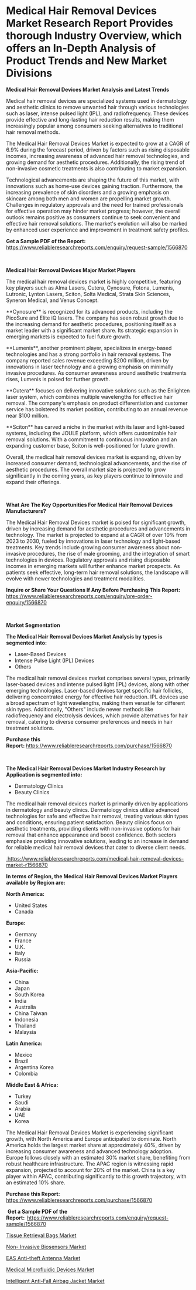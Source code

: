 <p><h1>Medical Hair Removal Devices Market Research Report Provides thorough Industry Overview, which offers an In-Depth Analysis of Product Trends and New Market Divisions</h1></p><p><strong>Medical Hair Removal Devices Market Analysis and Latest Trends</strong></p>
<p><p>Medical hair removal devices are specialized systems used in dermatology and aesthetic clinics to remove unwanted hair through various technologies such as laser, intense pulsed light (IPL), and radiofrequency. These devices provide effective and long-lasting hair reduction results, making them increasingly popular among consumers seeking alternatives to traditional hair removal methods.</p><p>The Medical Hair Removal Devices Market is expected to grow at a CAGR of 6.9% during the forecast period, driven by factors such as rising disposable incomes, increasing awareness of advanced hair removal technologies, and growing demand for aesthetic procedures. Additionally, the rising trend of non-invasive cosmetic treatments is also contributing to market expansion.</p><p>Technological advancements are shaping the future of this market, with innovations such as home-use devices gaining traction. Furthermore, the increasing prevalence of skin disorders and a growing emphasis on skincare among both men and women are propelling market growth. Challenges in regulatory approvals and the need for trained professionals for effective operation may hinder market progress; however, the overall outlook remains positive as consumers continue to seek convenient and effective hair removal solutions. The market's evolution will also be marked by enhanced user experience and improvement in treatment safety profiles.</p></p>
<p><strong>Get a Sample PDF of the Report:&nbsp;</strong> <a href="https://www.reliableresearchreports.com/enquiry/request-sample/1566870">https://www.reliableresearchreports.com/enquiry/request-sample/1566870</a></p>
<p>&nbsp;</p>
<p><strong>Medical Hair Removal Devices Major Market Players</strong></p>
<p><p>The medical hair removal devices market is highly competitive, featuring key players such as Alma Lasers, Cutera, Cynosure, Fotona, Lumenis, Lutronic, Lynton Lasers, Sciton, Solta Medical, Strata Skin Sciences, Syneron Medical, and Venus Concept. </p><p>**Cynosure** is recognized for its advanced products, including the PicoSure and Elite iQ lasers. The company has seen robust growth due to the increasing demand for aesthetic procedures, positioning itself as a market leader with a significant market share. Its strategic expansion in emerging markets is expected to fuel future growth.</p><p>**Lumenis**, another prominent player, specializes in energy-based technologies and has a strong portfolio in hair removal systems. The company reported sales revenue exceeding $200 million, driven by innovations in laser technology and a growing emphasis on minimally invasive procedures. As consumer awareness around aesthetic treatments rises, Lumenis is poised for further growth.</p><p>**Cutera** focuses on delivering innovative solutions such as the Enlighten laser system, which combines multiple wavelengths for effective hair removal. The company's emphasis on product differentiation and customer service has bolstered its market position, contributing to an annual revenue near $100 million.</p><p>**Sciton** has carved a niche in the market with its laser and light-based systems, including the JOULE platform, which offers customizable hair removal solutions. With a commitment to continuous innovation and an expanding customer base, Sciton is well-positioned for future growth.</p><p>Overall, the medical hair removal devices market is expanding, driven by increased consumer demand, technological advancements, and the rise of aesthetic procedures. The overall market size is projected to grow significantly in the coming years, as key players continue to innovate and expand their offerings.</p></p>
<p>&nbsp;</p>
<p><strong>What Are The Key Opportunities For Medical Hair Removal Devices Manufacturers?</strong></p>
<p><p>The Medical Hair Removal Devices market is poised for significant growth, driven by increasing demand for aesthetic procedures and advancements in technology. The market is projected to expand at a CAGR of over 10% from 2023 to 2030, fueled by innovations in laser technology and light-based treatments. Key trends include growing consumer awareness about non-invasive procedures, the rise of male grooming, and the integration of smart technologies in devices. Regulatory approvals and rising disposable incomes in emerging markets will further enhance market prospects. As patients seek effective, long-term hair removal solutions, the landscape will evolve with newer technologies and treatment modalities.</p></p>
<p><strong>Inquire or Share Your Questions If Any Before Purchasing This Report:</strong> <a href="https://www.reliableresearchreports.com/enquiry/pre-order-enquiry/1566870">https://www.reliableresearchreports.com/enquiry/pre-order-enquiry/1566870</a></p>
<p>&nbsp;</p>
<p><strong>Market Segmentation</strong></p>
<p><strong>The Medical Hair Removal Devices Market Analysis by types is segmented into:</strong></p>
<p><ul><li>Laser-Based Devices</li><li>Intense Pulse Light (IPL) Devices</li><li>Others</li></ul></p>
<p><p>The medical hair removal devices market comprises several types, primarily laser-based devices and intense pulsed light (IPL) devices, along with other emerging technologies. Laser-based devices target specific hair follicles, delivering concentrated energy for effective hair reduction. IPL devices use a broad spectrum of light wavelengths, making them versatile for different skin types. Additionally, "Others" include newer methods like radiofrequency and electrolysis devices, which provide alternatives for hair removal, catering to diverse consumer preferences and needs in hair treatment solutions.</p></p>
<p><strong>Purchase this Report:&nbsp;</strong><a href="https://www.reliableresearchreports.com/purchase/1566870">https://www.reliableresearchreports.com/purchase/1566870</a></p>
<p>&nbsp;</p>
<p><strong>The Medical Hair Removal Devices Market Industry Research by Application is segmented into:</strong></p>
<p><ul><li>Dermatology Clinics</li><li>Beauty Clinics</li></ul></p>
<p><p>The medical hair removal devices market is primarily driven by applications in dermatology and beauty clinics. Dermatology clinics utilize advanced technologies for safe and effective hair removal, treating various skin types and conditions, ensuring patient satisfaction. Beauty clinics focus on aesthetic treatments, providing clients with non-invasive options for hair removal that enhance appearance and boost confidence. Both sectors emphasize providing innovative solutions, leading to an increase in demand for reliable medical hair removal devices that cater to diverse client needs.</p></p>
<p><a href="https://www.reliableresearchreports.com/medical-hair-removal-devices-market-r1566870">&nbsp;https://www.reliableresearchreports.com/medical-hair-removal-devices-market-r1566870</a></p>
<p><strong>In terms of Region, the Medical Hair Removal Devices Market Players available by Region are:</strong></p>
<p>
    <p> <strong> North America: </strong>
        <ul>
            <li>United States</li>
            <li>Canada</li>
        </ul>
        </p> 
    <p> <strong> Europe: </strong>
        <ul>
            <li>Germany</li>
            <li>France</li>
            <li>U.K.</li>
            <li>Italy</li>
            <li>Russia</li>
        </ul>
        </p> 
    <p> <strong> Asia-Pacific: </strong>
        <ul>
            <li>China</li>
            <li>Japan</li>
            <li>South Korea</li>
            <li>India</li>
            <li>Australia</li>
            <li>China Taiwan</li>
            <li>Indonesia</li>
            <li>Thailand</li>
            <li>Malaysia</li>
        </ul>
        </p> 
    <p> <strong> Latin America: </strong>
        <ul>
            <li>Mexico</li>
            <li>Brazil</li>
            <li>Argentina Korea</li>
            <li>Colombia</li>
        </ul>
        </p> 
    <p> <strong> Middle East & Africa: </strong>
        <ul>
            <li>Turkey</li>
            <li>Saudi</li>
            <li>Arabia</li>
            <li>UAE</li>
            <li>Korea</li>
        </ul>
    </p>
    </p>
<p><p>The Medical Hair Removal Devices Market is experiencing significant growth, with North America and Europe anticipated to dominate. North America holds the largest market share at approximately 40%, driven by increasing consumer awareness and advanced technology adoption. Europe follows closely with an estimated 30% market share, benefiting from robust healthcare infrastructure. The APAC region is witnessing rapid expansion, projected to account for 20% of the market. China is a key player within APAC, contributing significantly to this growth trajectory, with an estimated 10% share.</p></p>
<p><strong>Purchase this Report: </strong><a href="https://www.reliableresearchreports.com/purchase/1566870">https://www.reliableresearchreports.com/purchase/1566870</a></p>
<p>&nbsp;<strong>Get a Sample PDF of the Report:&nbsp;&nbsp;</strong><a href="https://www.reliableresearchreports.com/enquiry/request-sample/1566870">https://www.reliableresearchreports.com/enquiry/request-sample/1566870</a></p>
<p><strong></strong></p>
<p><p><a href="https://issuu.com/reportprime-2/docs/tissue-retrieval-bags-market-size-2_471a38eb1b4093">Tissue Retrieval Bags Market</a></p><p><a href="https://issuu.com/reportprime-2/docs/non-invasive-biosensors-market-size_2b3b0ff0bace2b">Non- Invasive Biosensors Market</a></p><p><a href="https://medium.com/@munnahossan03_74117/driving-market-forces-in-the-eas-anti-theft-antenna-market-market-trends-and-future-forecasts-till-65b8b5e65f2e?postPublishedType=repub">EAS Anti-theft Antenna Market</a></p><p><a href="https://github.com/naodanhluon8/Market-Research-Report-List-1/blob/main/medical-microfluidic-devices-market.md">Medical Microfluidic Devices Market</a></p><p><a href="https://medium.com/@munnahossan03_74117/global-intelligent-anti-fall-airbag-jacket-market-analysis-key-market-trends-and-future-2eea6a15523b?postPublishedType=repub">Intelligent Anti-Fall Airbag Jacket Market</a></p></p>